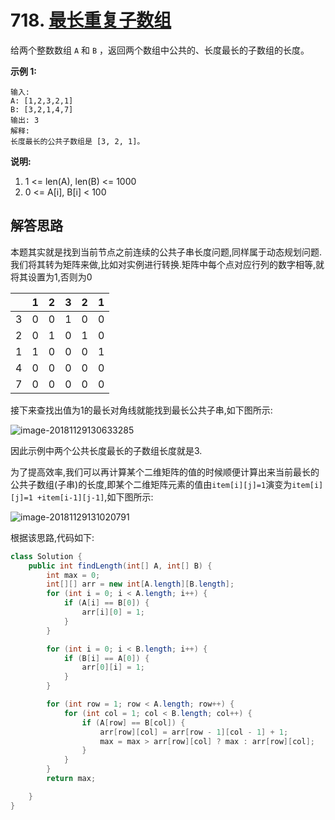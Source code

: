 # 718. [最长重复子数组](https://leetcode-cn.com/problems/maximum-length-of-repeated-subarray/description/)

给两个整数数组 `A` 和 `B` ，返回两个数组中公共的、长度最长的子数组的长度。

**示例 1:**

```
输入:
A: [1,2,3,2,1]
B: [3,2,1,4,7]
输出: 3
解释: 
长度最长的公共子数组是 [3, 2, 1]。
```

**说明:**

1. 1 <= len(A), len(B) <= 1000
2. 0 <= A[i], B[i] < 100

## 解答思路

本题其实就是找到当前节点之前连续的公共子串长度问题,同样属于动态规划问题.我们将其转为矩阵来做,比如对实例进行转换.矩阵中每个点对应行列的数字相等,就将其设置为1,否则为0

|      | 1    | 2    | 3    | 2    | 1    |
| ---- | ---- | ---- | ---- | ---- | ---- |
| 3    | 0    | 0    | 1    | 0    | 0    |
| 2    | 0    | 1    | 0    | 1    | 0    |
| 1    | 1    | 0    | 0    | 0    | 1    |
| 4    | 0    | 0    | 0    | 0    | 0    |
| 7    | 0    | 0    | 0    | 0    | 0    |

接下来查找出值为1的最长对角线就能找到最长公共子串,如下图所示:

![image-20181129130633285](https://i.imgur.com/L8eiLrK.png)

因此示例中两个公共长度最长的子数组长度就是3.

为了提高效率,我们可以再计算某个二维矩阵的值的时候顺便计算出来当前最长的公共子数组(子串)的长度,即某个二维矩阵元素的值由`item[i][j]=1`演变为`item[i][j]=1 +item[i-1][j-1]`,如下图所示:

![image-20181129131020791](https://i.imgur.com/uGatikS.png)

根据该思路,代码如下:

```java
class Solution {
    public int findLength(int[] A, int[] B) {
        int max = 0;
        int[][] arr = new int[A.length][B.length];
        for (int i = 0; i < A.length; i++) {
            if (A[i] == B[0]) {
                arr[i][0] = 1;
            }
        }

        for (int i = 0; i < B.length; i++) {
            if (B[i] == A[0]) {
                arr[0][i] = 1;
            }
        }

        for (int row = 1; row < A.length; row++) {
            for (int col = 1; col < B.length; col++) {
                if (A[row] == B[col]) {
                    arr[row][col] = arr[row - 1][col - 1] + 1;
                    max = max > arr[row][col] ? max : arr[row][col];
                }
            }
        }
        return max;

    }
}
```

